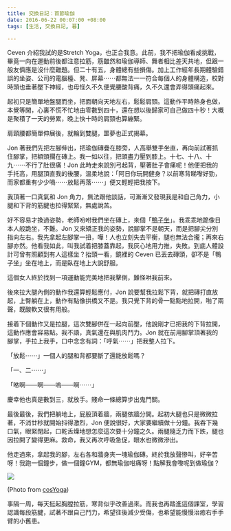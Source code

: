 ```yaml
---
title: 交換日記：首節瑜伽
date: 2016-06-22 00:07:00 +08:00
tags: [生活, 交換日記, 暮]

---
```


  
  
  
Ceven 介紹我試的是Stretch Yoga，也正合我意。此前，我不把瑜伽看成挑戰，畢竟一向在運動前後都注意拉筋，筋雖然和瑜伽導師、舞者相比差天共地，但跟一般友儕應是沒什麼難題。但二十有五，身體總有些損傷。加上工作經年長期體驗錯誤的坐姿、公司的電腦檯、凳、屏幕⋯⋯都無法一一符合每個人的身體構造，校對時頭也垂著壓下神經，也毋怪久不久便覺腰酸背痛，久不久還會弄得頭痛起來。  
  
起初只是簡單地盤腿而坐，把面朝向天地左右，鬆鬆肩頸。這動作平時熱身也做，本覺等閑，心裏不慌不忙地由零數到四十，還在想以後歸家可自己做四十秒！大概是聚積了一天的勞累，晚上快十時的肩頸也算繃緊。  
  
肩頸腰都簡單伸展後，就輪到雙腿，噩夢也正式揭幕。  
  
Jon 著我們先把左腳伸出，把瑜伽磚疊在膝旁，人高舉雙手坐直，再向前試著抓住腳掌，把額頭擱在磚上。我一如以往，把頭盡力壓到膝上。十七、十八、十九⋯⋯不行了肚很痛！Jon 此時走來說別弓起背，壓著肚子會痛呢！他便把我的手托高，用腿頂直我的後腰，溫柔地說：「阿日你玩開健身？以前寒背睇嚟好勁，而家都重有少少喎⋯⋯放鬆再落⋯⋯」便又輕輕把我按下。  
  
我頂著一口真氣和 Jon 角力，無法跟他談話，可漸漸又發現我是和自己角力，小腿和下背的筋腱也拉得緊緊，無處說苦。  
  
好不容易才換過姿勢，老師吩咐我們坐在磚上，來個「[鴨子坐](https://zh.moegirl.org/zh-tw/%E9%B8%AD%E5%AD%90%E5%9D%90)」。我乖乖地跪像日本人般跪坐，不難。Jon 又來矯正我的姿勢，說腳掌不是朝天，而是把腳尖分別指向左右。我先拿起左腳掌一扭，嘩！人也立刻失去平衡，腿也無法合攏；再來右腳亦然。他看我如此，叫我試着把膝蓋靠起，我灰心地用力推，失敗。到底人體設計可曾有照顧到有人這樣坐？抬頭一看，鏡裡的 Ceven 已丟去磚頭，卻不是「鴨子坐」坐在地上，而是臥在地上大說舒服。  
  
這個女人終於找到一項運動能完美地把我擊倒，難怪哄我前來。  
  
後來拉大腿內側的動作我還算輕鬆應付，Jon 說要幫我拉鬆下背，就把磚打直放起，上臀躺在上，動作有點像拱橋又不是。我只覺下背的骨一點點地拉開，啪了兩聲，既酸軟又很有用般。  
  
接着下個動作又是拉腿，這次雙腳併在一起向前壓，他說剛才已把我的下背拉開，這動作應會容易點。我不語，真氣還在與肌肉鬥力。Jon 就在前用腳掌頂著我的腳掌，手拉上我手，口中念念有詞：「呼氣⋯⋯」把我整人拉下。  
  
「放鬆⋯⋯」一個人的腿和背都要斷了還能放鬆嗎？  
  
「一、二⋯⋯」  
  
「𠵱啊——啊——嗚——啊⋯⋯」  
  
慶幸他也真是數到三，就放手。賤命一條總算步出鬼門關。  
  
最後最後，我們把躺地上，屁股頂着牆，兩腿依牆分開。起初大腿也只是微微拉著，不消廿秒就開始抖得激烈，Jon 便說很好，大家要繼續做十分鐘。我吞下幾口氣，眼緊閉起，口乾舌燥地想怎麼這次要十分鐘之久。兩腿隨乏力而下跌，腿也因拉開了變得更麻。救命，我又再次呼吸急促，眼水也微微滲出。  
  
他走過來，拿起我的腳，左右各和牆身夾一塊瑜伽磚。終於我放聲慘叫，好辛苦呀！我跑一個鐘步，做一個鐘GYM，都無瑜伽咁痛呀！點解我會嚟呢到做瑜伽？  
  
  
[![](https://scontent-hkg3-1.xx.fbcdn.net/t31.0-8/11536517_706933002767304_878017464967074763_o.jpg)](https://scontent-hkg3-1.xx.fbcdn.net/t31.0-8/11536517%5F706933002767304%5F878017464967074763%5Fo.jpg)

(Photo from [cosYoga](https://www.facebook.com/cosyoga.hk/))
  
  
事隔一周，每天挺起胸膛拉筋，寒背似乎改善過來。而我也再踏進這個課室，學習認識每段筋腱，試著不跟自己鬥力，希望往後減少受傷，也希望能慢慢治癒右手手臂的小舊患。  
  
  

